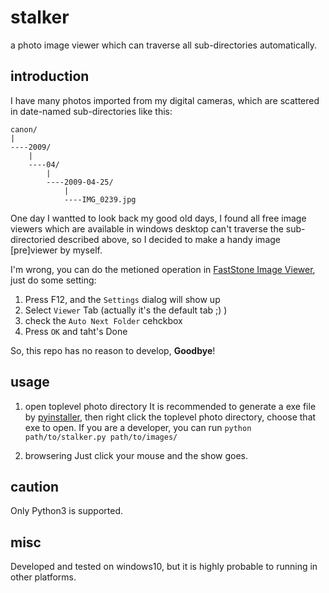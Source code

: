 # stalker
a photo image viewer which can traverse all sub-directories automatically.

## introduction
I have many photos imported from my digital cameras, which are scattered in date-named sub-directories like this:

```
canon/
|
----2009/
	|
	----04/
		|
		----2009-04-25/
			|
			----IMG_0239.jpg
```


One day I wantted to look back my good old days, I found all free image viewers which are available in windows desktop can't traverse the sub-directoried described above, so I decided to make a handy image [pre]viewer by myself.

I'm wrong, you can do the metioned operation in [FastStone Image Viewer](http://www.faststone.org/FSViewerDetail.htm), just do some setting:
1. Press F12, and the `Settings` dialog will show up
2. Select `Viewer` Tab (actually it's the default tab ;) )
3. check the `Auto Next Folder` cehckbox
4. Press `OK` and taht's Done

So, this repo has no reason to develop, **Goodbye**!

## usage

1. open toplevel photo directory
It is recommended to generate a exe file by [pyinstaller](www.pyinstaller.org), then right click the toplevel photo directory, choose that exe to open.
If you are a developer, you can run `python path/to/stalker.py path/to/images/`

2. browsering
Just click your mouse and the show goes.

## caution
Only Python3 is supported.

## misc

Developed and tested on windows10, but it is highly probable to running in other platforms.
